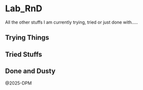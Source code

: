 # Lab_RnD

All the other stuffs I am currently trying, tried or just done with.....

## Trying Things


## Tried Stuffs


## Done and Dusty


@2025-DPM